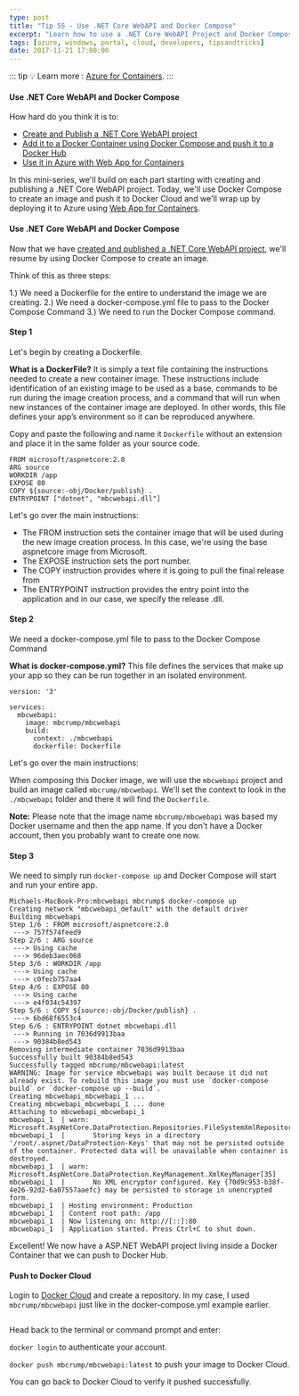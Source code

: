 ```yaml
---
type: post
title: "Tip 55 - Use .NET Core WebAPI and Docker Compose"
excerpt: "Learn how to use a .NET Core WebAPI Project and Docker Compose"
tags: [azure, windows, portal, cloud, developers, tipsandtricks]
date: 2017-11-21 17:00:00
---
```


::: tip
:bulb: Learn more : [Azure for Containers](https://docs.microsoft.com/azure/containers/?WT.mc_id=docs-azuredevtips-azureappsdev).
:::

#### Use .NET Core WebAPI and Docker Compose

How hard do you think it is to:

* [Create and Publish a .NET Core WebAPI project](tip54.html)
* [Add it to a Docker Container using Docker Compose and push it to a Docker Hub](tip55.html)
* [Use it in Azure with Web App for Containers](tip56.html)

In this mini-series, we'll build on each part starting with creating and publishing a .NET Core WebAPI project. Today, we'll use Docker Compose to create an image and push it to Docker Cloud and we'll wrap up by deploying it to Azure using [Web App for Containers](https://azure.microsoft.com/services/app-service/containers?WT.mc_id=azure-azuredevtips-azureappsdev). 

#### Use .NET Core WebAPI and Docker Compose

Now that we have [created and published a .NET Core WebAPI project](https://microsoft.github.io/AzureTipsAndTricks/blog/tip54.html), we'll resume by using Docker Compose to create an image. 

Think of this as three steps: 

1.) We need a Dockerfile for the entire to understand the image we are creating. 
2.) We need a docker-compose.yml file to pass to the Docker Compose Command
3.) We need to run the Docker Compose command. 

#### Step 1

Let's begin by creating a Dockerfile. 

**What is a DockerFile?**  It is simply a text file containing the instructions needed to create a new container image. These instructions include identification of an existing image to be used as a base, commands to be run during the image creation process, and a command that will run when new instances of the container image are deployed. In other words, this file defines your app’s environment so it can be reproduced anywhere.


Copy and paste the following and name it `Dockerfile` without an extension and place it in the same folder as your source code. 

```
FROM microsoft/aspnetcore:2.0
ARG source
WORKDIR /app
EXPOSE 80
COPY ${source:-obj/Docker/publish} .
ENTRYPOINT ["dotnet", "mbcwebapi.dll"]
```

Let's go over the main instructions: 

* The FROM instruction sets the container image that will be used during the new image creation process. In this case, we're using the base aspnetcore image from Microsoft.
* The EXPOSE instruction sets the port number.
* The COPY instruction provides where it is going to pull the final release from
* The ENTRYPOINT instruction provides the entry point into the application and in our case, we specify the release .dll. 

#### Step 2

We need a docker-compose.yml file to pass to the Docker Compose Command

**What is docker-compose.yml?**  This file defines the services that make up your app so they can be run together in an isolated environment.


```
version: '3'

services:
  mbcwebapi:
    image: mbcrump/mbcwebapi
    build:
      context: ./mbcwebapi
      dockerfile: Dockerfile
```

Let's go over the main instructions: 

When composing this Docker image, we will use the `mbcwebapi` project and build an image called `mbcrump/mbcwebapi`. We'll set the context to look in the `./mbcwebapi` folder and there it will find the `Dockerfile`. 

**Note:**  Please note that the image name `mbcrump/mbcwebapi` was based my Docker username and then the app name. If you don't have a Docker account, then you probably want to create one now. 


#### Step 3

We need to simply run `docker-compose up` and Docker Compose will start and run your entire app.

```
Michaels-MacBook-Pro:mbcwebapi mbcrump$ docker-compose up
Creating network "mbcwebapi_default" with the default driver
Building mbcwebapi
Step 1/6 : FROM microsoft/aspnetcore:2.0
 ---> 757f574feed9
Step 2/6 : ARG source
 ---> Using cache
 ---> 96deb3aec068
Step 3/6 : WORKDIR /app
 ---> Using cache
 ---> c0fecb757aa4
Step 4/6 : EXPOSE 80
 ---> Using cache
 ---> e4f034c54397
Step 5/6 : COPY ${source:-obj/Docker/publish} .
 ---> 6bd68f6553c4
Step 6/6 : ENTRYPOINT dotnet mbcwebapi.dll
 ---> Running in 7036d9913baa
 ---> 90384b8ed543
Removing intermediate container 7036d9913baa
Successfully built 90384b8ed543
Successfully tagged mbcrump/mbcwebapi:latest
WARNING: Image for service mbcwebapi was built because it did not already exist. To rebuild this image you must use `docker-compose build` or `docker-compose up --build`.
Creating mbcwebapi_mbcwebapi_1 ... 
Creating mbcwebapi_mbcwebapi_1 ... done
Attaching to mbcwebapi_mbcwebapi_1
mbcwebapi_1  | warn: Microsoft.AspNetCore.DataProtection.Repositories.FileSystemXmlRepository[60]
mbcwebapi_1  |       Storing keys in a directory '/root/.aspnet/DataProtection-Keys' that may not be persisted outside of the container. Protected data will be unavailable when container is destroyed.
mbcwebapi_1  | warn: Microsoft.AspNetCore.DataProtection.KeyManagement.XmlKeyManager[35]
mbcwebapi_1  |       No XML encryptor configured. Key {70d9c953-b38f-4e26-92d2-6a07557aaefc} may be persisted to storage in unencrypted form.
mbcwebapi_1  | Hosting environment: Production
mbcwebapi_1  | Content root path: /app
mbcwebapi_1  | Now listening on: http://[::]:80
mbcwebapi_1  | Application started. Press Ctrl+C to shut down.
```

Excellent! We now have a ASP.NET WebAPI project living inside a Docker Container that we can push to Docker Hub. 

#### Push to Docker Cloud

Login to [Docker Cloud](https://cloud.docker.com) and create a repository. In my case, I used `mbcrump/mbcwebapi` just like in the docker-compose.yml example earlier. 

<img :src="$withBase('/files/dockerblog1.png')">

Head back to the terminal or command prompt and enter: 

`docker login` to authenticate your account. 

`docker push mbcrump/mbcwebapi:latest` to push your image to Docker Cloud. 

You can go back to Docker Cloud to verify it pushed successfully. 

<img :src="$withBase('/files/dockerblog2.png')">

